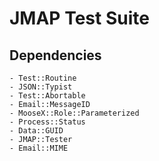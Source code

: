 # JMAP Test Suite

## Dependencies
    - Test::Routine
    - JSON::Typist
    - Test::Abortable
    - Email::MessageID
    - MooseX::Role::Parameterized
    - Process::Status
    - Data::GUID
    - JMAP::Tester
    - Email::MIME

